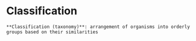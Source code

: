 # Classification
```ad-def
**Classification (taxonomy)**: arrangement of organisms into orderly groups based on their similarities

```